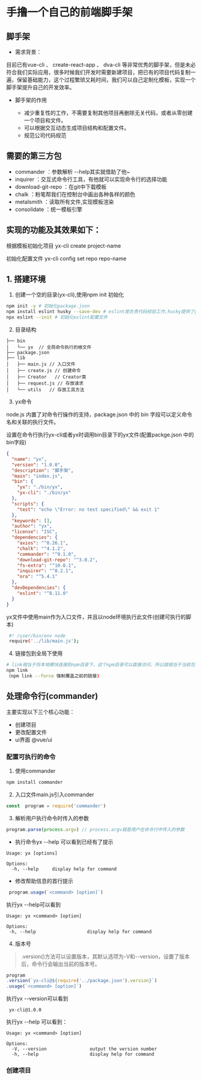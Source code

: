 

# 手撸一个自己的前端脚手架

## 脚手架

- 需求背景：

 目前已有vue-cli 、 create-react-app 、 dva-cli 等非常优秀的脚手架，但是未必符合我们实际应用，很多时候我们开发时需要新建项目，把已有的项目代码复制一遍，保留基础能力，这个过程繁琐又耗时间，我们可以自己定制化模板，实现一个脚手架提升自己的开发效率。

- 脚手架的作用

  - 减少重复性的工作，不需要复制其他项目再删除无关代码，或者从零创建一个项目和文件。
  - 可以根据交互动态生成项目结构和配置文件。
  - 规范公司代码规范

## 需要的第三方包

  - commander ：参数解析 --help其实就借助了他~
  - inquirer ：交互式命令行工具，有他就可以实现命令行的选择功能
  - download-git-repo ：在git中下载模板
  - chalk ：粉笔帮我们在控制台中画出各种各样的颜色
  - metalsmith ：读取所有文件,实现模板渲染
  - consolidate ：统一模板引擎

## 实现的功能及其效果如下：

  根据模板初始化项目 yx-cli create project-name

  初始化配置文件 yx-cli config set repo repo-name

## 1. 搭建环境

1. 创建一个空的目录(yx-cli),使用npm init 初始化

```bash
npm init -y # 初始化package.json
npm install eslint husky --save-dev # eslint是负责代码校验工作,husky提供了git钩子功能
npx eslint --init # 初始化eslint配置文件

```

 2. 目录结构

```
├── bin
│   └── yx  // 全局命令执行的根文件
├── package.json
├── lib
│   ├── main.js // 入口文件
│   ├── create.js // 创建命令
│   ├── Creator   // Creator类
│   ├── request.js // 存放请求
│   └── utils   // 存放工具方法
```

3. yx命令

node.js 内置了对命令行操作的支持，package.json 中的 bin 字段可以定义命令名和关联的执行文件。

设置在命令行执行yx-cli或者yx时调用bin目录下的yx文件(配置packge.json 中的bin字段)

```json
{
  "name": "yx",
  "version": "1.0.0",
  "description": "脚手架",
  "main": "index.js",
  "bin": {
    "yx": "./bin/yx",
    "yx-cli": "./bin/yx"
  },
  "scripts": {
    "test": "echo \"Error: no test specified\" && exit 1"
  },
  "keywords": [],
  "author": "yx",
  "license": "ISC",
  "dependencies": {
    "axios": "^0.26.1",
    "chalk": "^4.1.2",
    "commander": "^9.1.0",
    "download-git-repo": "^3.0.2",
    "fs-extra": "^10.0.1",
    "inquirer": "^8.2.1",
    "ora": "^5.4.1"
  },
  "devDependencies": {
    "eslint": "^8.11.0"
  }
}

```
yx文件中使用main作为入口文件，并且以node环境执行此文件(创建可执行的脚本)

```bash
 #! /user/bin/env node
 require('../lib/main.js');
```
4. 链接包到全局下使用


```bash
# link相当于将本地模块连接到npm目录下，这个npm目录可以直接访问，所以就相当于当前包可以直接访问了
npm link 
（npm link --force 强制覆盖之前的链接)
```

## 处理命令行(commander)

主要实现以下三个核心功能：
  -  创建项目
  -  更改配置文件
  -  ui界面 @vue/ui

### 配置可执行的命令
1. 使用commander

```bash
npm install commander
```
2. 入口文件main.js引入commander

```js
const  program = require('commander')
```
3. 解析用户执行命令时传入的参数

```js
program.parse(process.argv) // process.argv就是用户在命令行中传入的参数
```

- 执行命令yx --help 可以看到已经有了提示

```
Usage: yx [options]

Options: 
  -h, --help     display help for command     
```
- 修改帮助信息的首行提示

 ```js
  program.usage(`<command> [option]`)
 ```
 执行yx --help可以看到

 ```
Usage: yx <command> [option]

Options: 
  -h, --help                   display help for command    
 ```

4. 版本号

> .version()方法可以设置版本，其默认选项为-V和--version，设置了版本后，命令行会输出当前的版本号。

```js
program
.version(`yx-cli@${require('../package.json').version}`)
.usage(`<command> [option]`)
```
执行yx --version可以看到

```
 yx-cli@1.0.0
```

执行yx --help 可以看到：

```
Usage: yx <command> [option]

Options:
  -V, --version                output the version number
  -h, --help                   display help for command
```

### 创建项目














